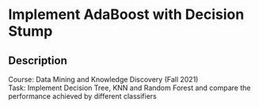 # Implement AdaBoost with Decision Stump
## Description
Course: Data Mining and Knowledge Discovery (Fall 2021) <br />
Task: Implement Decision Tree, KNN and Random Forest and compare the performance achieved by different classifiers
